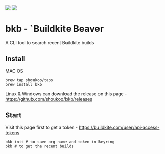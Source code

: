 <img src="https://github.com/shoukoo/bkb/workflows/build/badge.svg" class="image mod-full-width" /> <img src="https://img.shields.io/github/v/release/shoukoo/bkb?sort=semver" class="image mod-full-width" />

# bkb - `Buildkite Beaver
A CLI tool to search recent Buildkite builds

## Install

MAC OS
```
brew tap shoukoo/taps
brew install bkb
```
Linux & Windows can download the release on this page - https://github.com/shoukoo/bkb/releases

## Start

Visit this page first to get a token - https://buildkite.com/user/api-access-tokens 

```
bkb init # to save org name and token in keyring 
bkb # to get the recent builds
```


